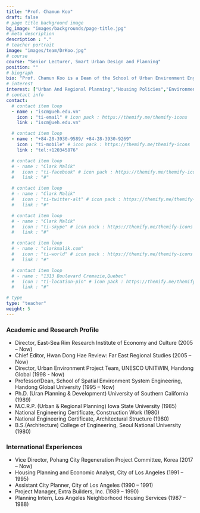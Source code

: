 ```yaml
---
title: "Prof. Chamun Koo"
draft: false
# page title background image
bg_image: "images/backgrounds/page-title.jpg"
# meta description
description : "."
# teacher portrait
image: "images/team/DrKoo.jpg"
# course
course: "Senior Lecturer, Smart Urban Design and Planning"
position: ""
# biograph
bio: "Prof. Chamun Koo is a Dean of the School of Urban Environment Engineering, Handong Global University. He is a director of East-Sea Rim Research Institute of Economy and Culture. He also teachs at the Graduate School of International Development and Entreprenuership."
# interest
interest: ["Urban And Regional Planning","Housing Policies","Environment Polices","Industrial Polices"]
# contact info
contact:
  # contact item loop
  - name : "iscm@ueh.edu.vn"
    icon : "ti-email" # icon pack : https://themify.me/themify-icons
    link : "iscm@ueh.edu.vn"

  # contact item loop
  - name : "+84-28-3930-9589/ +84-28-3930-9269"
    icon : "ti-mobile" # icon pack : https://themify.me/themify-icons
    link : "tel:+120345876"

  # contact item loop
  # - name : "Clark Malik"
  #   icon : "ti-facebook" # icon pack : https://themify.me/themify-icons
  #   link : "#"

  # contact item loop
  # - name : "Clark Malik"
  #   icon : "ti-twitter-alt" # icon pack : https://themify.me/themify-icons
  #   link : "#"

  # contact item loop
  # - name : "Clark Malik"
  #   icon : "ti-skype" # icon pack : https://themify.me/themify-icons
  #   link : "#"

  # contact item loop
  # - name : "clarkmalik.com"
  #   icon : "ti-world" # icon pack : https://themify.me/themify-icons
  #   link : "#"

  # contact item loop
  # - name : "1313 Boulevard Cremazie,Quebec"
  #   icon : "ti-location-pin" # icon pack : https://themify.me/themify-icons
  #   link : "#"

# type
type: "teacher"
weight: 5
---
```


### Academic and Research Profile
* Director, East-Sea Rim Research Institute of Economy and Culture (2005 – Now)
* Chief Editor, Hwan Dong Hae Review: Far East Regional Studies (2005 – Now)
* Director, Urban Environment Project Team, UNESCO UNITWIN, Handong Global (1998 - Now)
* Professor/Dean, School of Spatial Environment System Engineering, Handong Global University (1995 – Now)
* Ph.D. (Uran Planning & Development) University of Southern California (1989)
* M.C.R.P. (Urban & Regional Planning) Iowa State University (1985)
* National Engineering Certificate, Construction Work (1980)
* National Engineering Certificate, Architectural Structure (1980)
* B.S.(Architecture) College of Engineering, Seoul National University (1980)

### International Experiences
* Vice Director, Pohang City Regeneration Project Committee, Korea (2017 – Now)
* Housing Planning and Economic Analyst, City of Los Angeles (1991 – 1995)
* Assistant City Planner, City of Los Angeles (1990 – 1991)
* Project Manager, Extra Builders, Inc. (1989 – 1990)
* Planning Intern, Los Angeles Neighborhood Housing Services (1987 – 1988)